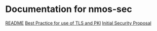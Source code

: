 # Documentation for nmos-sec

[README](README.md)
[Best Practice for use of TLS and PKI](best-practice-tls-pki.md)
[Initial Security Proposal](security-proposal.md)
